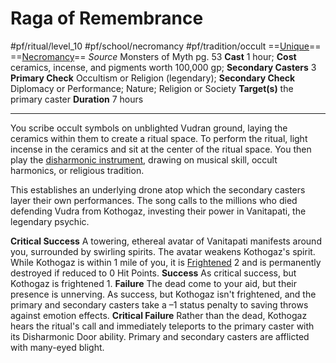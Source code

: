 # Raga of Remembrance
#pf/ritual/level_10 #pf/school/necromancy #pf/tradition/occult
==[Unique](Unique)== ==[Necromancy](../../../Traits/Necromancy.md)==
*Source* Monsters of Myth pg. 53
**Cast** 1 hour; **Cost** ceramics, incense, and pigments worth 100,000 gp; **Secondary Casters** 3
**Primary Check** Occultism or Religion (legendary); **Secondary Check** Diplomacy or Performance; Nature; Religion or Society
**Target(s)** the primary caster
**Duration** 7 hours

---
You scribe occult symbols on unblighted Vudran ground, laying the ceramics within them to create a ritual space. To perform the ritual, light incense in the ceramics and sit at the center of the ritual space. You then play the [disharmonic instrument](../../../Activities/Craft%20Disharmonic%20Instrument.md), drawing on musical skill, occult harmonics, or religious tradition.

This establishes an underlying drone atop which the secondary casters layer their own performances. The song calls to the millions who died defending Vudra from Kothogaz, investing their power in Vanitapati, the legendary psychic.

**Critical Success** A towering, ethereal avatar of Vanitapati manifests around you, surrounded by swirling spirits. The avatar weakens Kothogaz's spirit. While Kothogaz is within 1 mile of you, it is [Frightened](../../../Conditions/Frightened.md) 2 and is permanently destroyed if reduced to 0 Hit Points.
**Success** As critical success, but Kothogaz is frightened 1.
**Failure** The dead come to your aid, but their presence is unnerving. As success, but Kothogaz isn't frightened, and the primary and secondary casters take a –1 status penalty to saving throws against emotion effects.
**Critical Failure** Rather than the dead, Kothogaz hears the ritual's call and immediately teleports to the primary caster with its Disharmonic Door ability. Primary and secondary casters are afflicted with many-eyed blight.